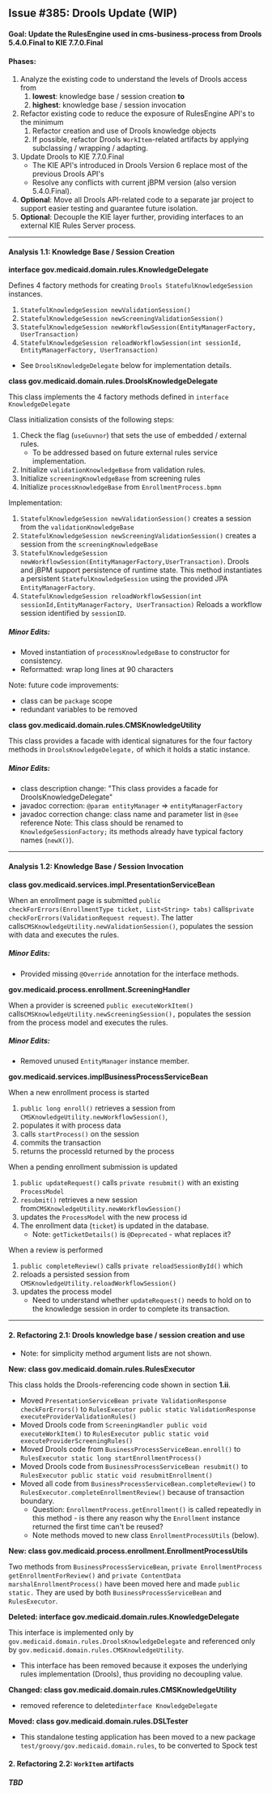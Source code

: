 ## Issue #385: Drools Update (WIP)
#### Goal: Update the RulesEngine used in cms-business-process from Drools 5.4.0.Final to KIE 7.7.0.Final

#### Phases:
1. Analyze the existing code to understand the levels of Drools access from
    1. **lowest**: knowledge base / session creation **to**
    2. **highest**: knowledge base / session invocation
2. Refactor existing code to reduce the exposure of RulesEngine API's to the minimum
    1. Refactor creation and use of Drools knowledge objects
    2. If possible, refactor Drools `WorkItem`-related artifacts by applying subclassing / wrapping / adapting.
3. Update Drools to KIE 7.7.0.Final
    - The KIE API's introduced in Drools Version 6 replace most of the
    previous Drools API's
    - Resolve any conflicts with current jBPM version (also version 5.4.0.Final).
4. **Optional**: Move all Drools API-related code to a separate jar project to support easier testing and guarantee future isolation.
5. **Optional**: Decouple the KIE layer further, providing interfaces
to an external KIE Rules Server process.

---
#### Analysis 1.1: Knowledge Base / Session Creation
**interface gov.medicaid.domain.rules.KnowledgeDelegate**

Defines 4 factory methods for creating `Drools StatefulKnowledgeSession` instances.
1. `StatefulKnowledgeSession newValidationSession()`
2. `StatefulKnowledgeSession newScreeningValidationSession()`
3. `StatefulKnowledgeSession newWorkflowSession(EntityManagerFactory, UserTransaction)`
4. `StatefulKnowledgeSession reloadWorkflowSession(int sessionId, EntityManagerFactory, UserTransaction)`


* See `DroolsKnowledgeDelegate` below for implementation details.

**class gov.medicaid.domain.rules.DroolsKnowledgeDelegate**

This class implements the 4 factory methods defined in `interface KnowledgeDelegate`

Class initialization consists of the following steps:
1. Check the flag (`useGuvnor`) that sets the use of embedded / external rules.
    - To be addressed based on future external rules service implementation.
2. Initialize `validationKnowledgeBase` from validation rules.
3. Initialize `screeningKnowledgeBase` from screening rules
4. Initialize `processKnowledgeBase` from `EnrollmentProcess.bpmn`

Implementation:
1. `StatefulKnowledgeSession newValidationSession()`
creates a session from the `validationKnowledgeBase`
2. `StatefulKnowledgeSession newScreeningValidationSession()`
creates a session from the `screeningKnowledgeBase`
3. `StatefulKnowledgeSession newWorkflowSession(EntityManagerFactory,UserTransaction)`.
Drools and jBPM support persistence of runtime state. This method instantiates
a persistent `StatefulKnowledgeSession` using the provided JPA `EntityManagerFactory`.
4. `StatefulKnowledgeSession reloadWorkflowSession(int sessionId,EntityManagerFactory, UserTransaction)`
Reloads a workflow session identified by `sessionID`.

##### Minor Edits:
* Moved instantiation of `processKnowledgeBase` to constructor for consistency.
* Reformatted: wrap long lines at 90 characters

Note: future code improvements:
* class can be `package` scope
* redundant variables to be removed


**class gov.medicaid.domain.rules.CMSKnowledgeUtility**

This class provides a facade with identical signatures for the four factory methods in
`DroolsKnowledgeDelegate,` of which it holds a static instance.
##### Minor Edits:
* class description change: "This class provides a facade for DroolsKnowledgeDelegate"
* javadoc correction: `@param entityManager` => `entityManagerFactory`
* javadoc correction change: class name and parameter list in `@see` reference
Note: This class should be renamed to `KnowledgeSessionFactory;`
its methods already have typical factory names (`newX()`).

---

#### Analysis 1.2: Knowledge Base / Session Invocation

**class gov.medicaid.services.impl.PresentationServiceBean**

When an enrollment page is submitted `public checkForErrors(EnrollmentType ticket, List<String> tabs)`
calls`private checkForErrors(ValidationRequest request)`.
The latter calls`CMSKnowledgeUtility.newValidationSession()`,
populates the session with data and executes the rules.
##### Minor Edits:
* Provided missing `@Override` annotation for the interface methods.


**gov.medicaid.process.enrollment.ScreeningHandler**

When a provider is screened `public executeWorkItem()` calls`CMSKnowledgeUtility.newScreeningSession(),`
populates the session from the process model and executes the rules.

##### Minor Edits:
* Removed unused `EntityManager` instance member.


**gov.medicaid.services.implBusinessProcessServiceBean**

When a new enrollment process is started
1. `public long enroll()` retrieves a session from `CMSKnowledgeUtility.newWorkflowSession()`,
2. populates it with process data
3. calls `startProcess()` on the session
4. commits the transaction
5. returns the processId returned by the process

When a pending enrollment submission is updated
1. `public updateRequest()` calls `private resubmit()` with an existing `ProcessModel`
2. `resubmit()` retrieves a new session from`CMSKnowledgeUtility.newWorkflowSession()`
3. updates the `ProcessModel` with the new process id
4. The enrollment data (`ticket`) is updated in the database.
    * Note: `getTicketDetails()` is `@Deprecated` - what replaces it?

When a review is performed
1. `public completeReview()` calls `private reloadSessionById()` which
2. reloads a persisted session from `CMSKnowledgeUtility.reloadWorkflowSession()`
3. updates the process model
    * Need to understand whether `updateRequest()` needs to hold on to the knowledge session in order to complete its transaction.  

---

#### 2. Refactoring 2.1: Drools knowledge base / session creation and use

* Note: for simplicity method argument lists are not shown.

**New: class gov.medicaid.domain.rules.RulesExecutor**

This class holds the Drools-referencing code shown in section **1.ii**.

* Moved `PresentationServiceBean private ValidationResponse checkForErrors()` to
`RulesExecutor public static ValidationResponse executeProviderValidationRules()`
* Moved Drools code from `ScreeningHandler public void executeWorkItem()` to
`RulesExecutor public static void executeProviderScreeningRules()`
* Moved  Drools code from `BusinessProcessServiceBean.enroll()` to
`RulesExecutor static long startEnrollmentProcess()`
* Moved Drools code from `BusinessProcessServiceBean resubmit()` to
`RulesExecutor public static void resubmitEnrollment()`
* Moved all code from `BusinessProcessServiceBean.completeReview()` to
`RulesExecutor.completeEnrollmentReview()` because of transaction
boundary.
  - Question: `EnrollmentProcess.getEnrollment()` is called repeatedly
  in this method - is there any reason why the `Enrollment` instance
  returned the first time can't be reused?
  - Note methods moved to new class `EnrollmentProcessUtils` (below).

**New: class gov.medicaid.process.enrollment.EnrollmentProcessUtils**

Two methods from `BusinessProcessServiceBean`, `private EnrollmentProcess getEnrollmentForReview()` and `private ContentData marshalEnrollmentProcess()` have been moved here and made `public static.` They are used by both `BusinessProcessServiceBean` and `RulesExecutor`.

**Deleted: interface gov.medicaid.domain.rules.KnowledgeDelegate**

This interface is implemented only by `gov.medicaid.domain.rules.DroolsKnowledgeDelegate`
and referenced only by `gov.medicaid.domain.rules.CMSKnowledgeUtility`.
* This interface has been removed because it exposes the underlying
rules implementation (Drools), thus providing no decoupling value.


**Changed: class gov.medicaid.domain.rules.CMSKnowledgeUtility**
* removed reference to deleted`interface KnowledgeDelegate`


**Moved: class gov.medicaid.domain.rules.DSLTester**
* This standalone testing application has been moved to a new package `test/groovy/gov.medicaid.domain.rules`, to be converted to Spock test


#### 2. Refactoring 2.2: `WorkItem` artifacts

##### TBD
